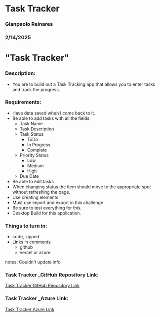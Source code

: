 # Task Tracker 

### Gianpaolo Reinares
### 2/14/2025
# "Task Tracker"
### Description: 
- You are to build out a Task Tracking app that allows you to enter tasks and track the progress.

### Requirements:
- Have data saved when I come back to it.
- Be able to add tasks with all the fields
    * Task Name
    * Task Description
    * Task Status
        - ToDo
        - In Progress
        - Complete
    * Priority Status
        - Low
        - Medium
        - High
    * Due Date
- Be able to edit tasks
- When changing status the item should move to the appropriate spot without refreshing the page.
- Use creating elements
- Must use import and export in this challenge
- Be sure to test everything for this.
- Desktop Build for this application.

### Things to turn in:
- code, zipped
- Links in comments
    * github
    * vercel or azure


notes: Couldn't update info

### Task Tracker _GitHub Repository Link:
[Task Tracker GitHub Repository Link](https://github.com/MandoxaElemental/Task-Tracker)

### Task Tracker _Azure Link:
[Task Tracker Azure Link](https://greinarestasktracker-fsc9aph0h4azenfr.westus-01.azurewebsites.net/)
